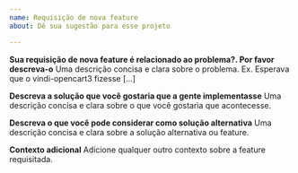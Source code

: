```yaml
---
name: Requisição de nova feature
about: Dê sua sugestão para esse projeto

---
```


**Sua requisição de nova feature é relacionado ao problema?. Por favor descreva-o**
Uma descrição concisa e clara sobre o problema. Ex. Esperava que o vindi-opencart3 fizesse [...]

**Descreva a solução que você gostaria que a gente implementasse**
Uma descrição concisa e clara sobre o que você gostaria que acontecesse.

**Descreva o que você pode considerar como solução alternativa**
Uma descrição concisa e clara sobre a solução alternativa ou feature.

**Contexto adicional**
Adicione qualquer outro contexto sobre a feature requisitada.
